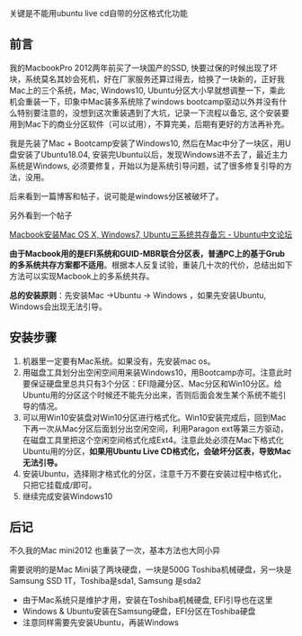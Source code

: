 

关键是不能用ubuntu live cd自带的分区格式化功能

## 前言

我的MacbookPro 2012两年前买了一块国产的SSD, 快要过保的时候出现了坏块，系统莫名其妙会死机，好在厂家服务还算过得去，给换了一块新的，正好我Mac上的三个系统，Mac, Windows10, Ubuntu分区大小早就想调整一下，乘此机会重装一下，印象中Mac装多系统除了windows bootcamp驱动以外并没有什么特别要注意的，没想到这次重装遇到了大坑，记录一下流程以备忘, 这个安装要用到Mac下的商业分区软件（可以试用），不算完美，后期有更好的方法再补充。

我是先装了Mac + Bootcamp安装了Windows10, 然后在Mac中分了一块区，用U盘安装了Ubuntu18.04, 安装完Ubuntu以后，发现Windows进不去了，最近主力系统是Windows, 必须要修复，开始以为是系统引导问题，试了很多修复引导的方法，没用。

后来看到一篇博客和帖子，说可能是windows分区被破坏了。



另外看到一个帖子

[Macbook安装Mac OS X, Windows7, Ubuntu三系统共存备忘 - Ubuntu中文论坛](https://forum.ubuntu.org.cn/viewtopic.php?t=261921)

**由于Macbook用的是EFI系统和GUID-MBR联合分区表，普通PC上的基于Grub的多系统共存方案都不适用**。根据本人反复试验，重装几十次的代价，总结出如下方法可以实现Macbook上的多系统共存。

**总的安装原则**：先安装Mac →Ubuntu → Windows ，如果先安装Ubuntu, Windows会出现无法引导。

## 安装步骤

1. 机器里一定要有Mac系统。如果没有，先安装mac os。
2. 用磁盘工具划分出空闲空间用来装Windows10，用Bootcamp亦可。注意此时要保证硬盘里总共只有3个分区：EFI隐藏分区、Mac分区和Win10分区。给Ubuntu用的分区这个时候还不能先分出来，否则后面会发生某个系统不能引导的情况。
3. 可以用Win10安装盘对Win10分区进行格式化。Win10安装完成后，回到Mac下再一次从Mac分区后面划分出空闲空间，利用Paragon ext等第三方驱动，在磁盘工具里把这个空闲空间格式化成Ext4。注意此处必须在Mac下格式化Ubuntu用的分区，**如果用Ubuntu Live CD格式化，会破坏分区表，导致Mac无法引导。**
4. 安装Ubuntu，选择刚才格式化的分区，注意千万不要在安装过程中格式化，只把它挂载成/即可。
5. 继续完成安装Windows10

## 后记

不久我的Mac mini2012 也重装了一次，基本方法也大同小异

需要说明的是Mac Mini装了两块硬盘，一块是500G Toshiba机械硬盘，另一块是Samsung SSD 1T，Toshiba是sda1, Samsung 是sda2

- 由于Mac系统只是维护才用，安装在Toshiba机械硬盘, EFI引导也在这里
- Windows & Ubuntu安装在Samsung硬盘，EFI分区在Toshiba硬盘
- 注意同样需要先安装Ubuntu，再装Windows
